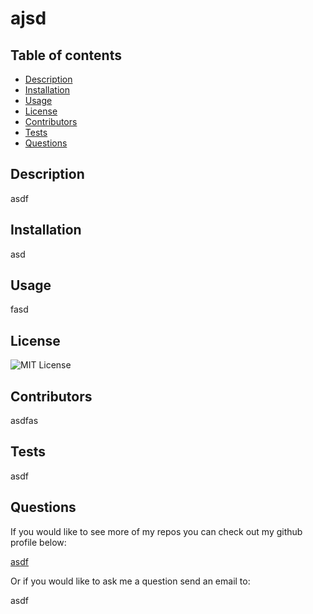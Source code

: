 # ajsd

## Table of contents

  - [Description](#description)
  - [Installation](#installation)
  - [Usage](#usage)
  - [License](#license)
  - [Contributors](#contributors)
  - [Tests](#tests)
  - [Questions](#questions)

## Description

  asdf

## Installation

  asd

## Usage

  fasd

## License

  ![MIT License](https://img.shields.io/badge/license-MIT-green)

## Contributors

  asdfas

## Tests

  asdf

## Questions

  If you would like to see more of my repos you can check out my github profile below:
  
  [asdf]("https://github.com/asdf)
  
  Or if you would like to ask me a question send an email to:
  
  asdf


